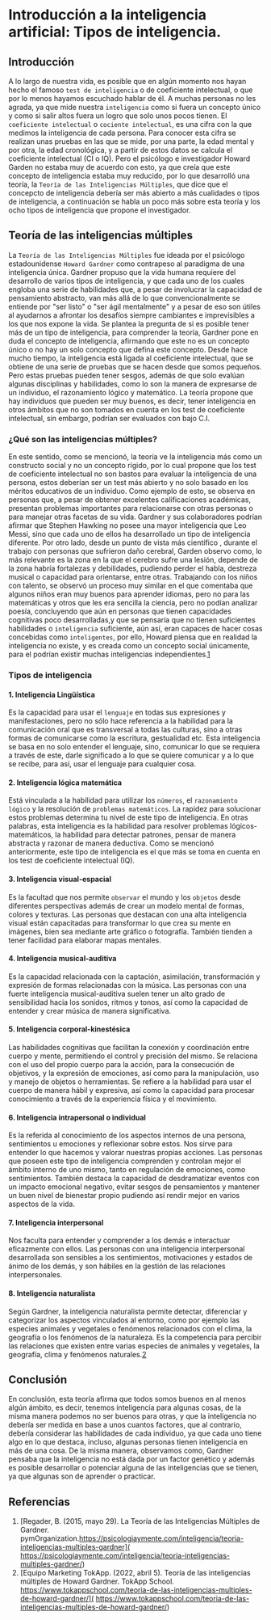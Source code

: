 # Introducción a la inteligencia artificial: Tipos de inteligencia.

## Introducción

A lo largo de nuestra vida, es posible que en algún momento nos hayan hecho el famoso `test de inteligencia` o de coeficiente intelectual, o que por lo menos hayamos escuchado hablar de él.  A muchas personas no les agrada, ya que mide nuestra `inteligencia` como si fuera un concepto único y como si salir altos fuera un logro que solo unos pocos tienen.
El `coeficiente intelectual` o `cociente intelectual`, es una cifra con la que medimos la inteligencia de cada persona. Para conocer esta cifra se realizan unas pruebas en las que se mide, por una parte, la edad mental y por otra, la edad cronológica, y a partir de estos datos se calcula el coeficiente intelectual (CI o IQ).
Pero el psicólogo e investigador Howard Garden no estaba muy de acuerdo con esto, ya que creía que este concepto de inteligencia estaba muy reducido, por lo que desarrolló una teoría, la `Teoría de las Inteligencias Múltiples`, que dice que el concepcto de inteligencia debería ser más abierto a más cualidades o tipos de inteligencia, a continuación se habla un poco más sobre esta teoría y los ocho tipos de inteligencia que propone el investigador.

## Teoría de las inteligencias múltiples

La `Teoría de las Inteligencias Múltiples` fue ideada por el psicólogo estadounidense  `Howard Gardner` como contrapeso al paradigma de una inteligencia única.
Gardner propuso que la vida humana requiere del desarrollo de varios tipos de inteligencia, y que cada uno de los cuales engloba una serie de habilidades que, a pesar de involucrar la capacidad de pensamiento abstracto, van más allá de lo que convencionalmente se entiende por "ser listo" o "ser ágil mentalmente" y a pesar de eso son útiles al ayudarnos a afrontar los desafíos siempre cambiantes e imprevisibles a los que nos expone la vida.
Se plantea la pregunta de si es posible tener más de un tipo de inteligencia, para comprender la teoría, Gardner pone en duda el concepto de inteligencia, afirmando que este no es un concepto único o no hay un solo concepto que defina este concepto. Desde hace mucho tiempo, la inteligencia está ligada al coeficiente intelectual, que se obtiene de una serie de pruebas que se hacen desde que somos pequeños. Pero estas pruebas pueden tener sesgos, además de que solo evalúan algunas disciplinas y habilidades, como lo son la manera de expresarse de un individuo, el razonamiento lógico y matemático. La teoría propone que hay individuos que pueden ser muy buenos, es decir, tener inteligencia en otros ámbitos que no son tomados en cuenta en los test de coeficiente intelectual, sin embargo, podrían ser evaluados con bajo C.I.

### ¿Qué son las inteligencias múltiples?
En este sentido, como se mencionó, la teoría ve la inteligencia más como un constructo social y no un concepto rígido, por lo cual propone que los test de coeficiente intelectual no son bastos para evaluar la inteligencia de una persona, estos deberían ser un test más abierto y no solo basado en los méritos educativos de un individuo.
Como ejemplo de esto, se observa en personas que, a pesar de obtener excelentes calificaciones académicas, presentan problemas importantes para relacionarse con otras personas o para manejar otras facetas de su vida. Gardner y sus colaboradores podrían afirmar que Stephen Hawking no posee una mayor inteligencia que Leo Messi, sino que cada uno de ellos ha desarrollado un tipo de inteligencia diferente.
Por otro lado, desde un punto de vista más científico , durante el trabajo con personas que sufrieron daño cerebral, Garden observo como, lo más relevante es la zona en la que el cerebro sufre una lesión, depende de la zona habría fortalezas y debilidades, pudiendo perder el habla, destreza musical o capacidad para orientarse, entre otras.
Trabajando con los niños con talento, se observó un proceso muy similar en el que comentaba que algunos niños eran muy buenos para aprender idiomas, pero no para las matemáticas y otros que les era sencilla la ciencia, pero no podían analizar poesía, concluyendo que aún en personas que tienen capacidades cognitivas poco desarrolladas,y que se pensaría que no tienen suficientes habilidades o `inteligencia` suficiente, aún así, eran capaces de hacer cosas concebidas como  `inteligentes`, por ello, Howard piensa que en realidad la inteligencia no existe, y es creada como un concepto social únicamente,  para el podrían existir muchas inteligencias independientes.[1](##referencias)

### Tipos de inteligencia

#### 1. Inteligencia Lingüística

Es la capacidad para usar el `lenguaje` en todas sus expresiones y manifestaciones, pero no sólo hace referencia a la habilidad para la comunicación oral que es transversal a todas las culturas, sino a otras formas de comunicarse como la escritura, gestualidad etc.
Esta inteligencia se basa en no solo entender el lenguaje, sino, comunicar lo que se requiera a través de este, darle significado a lo que se quiere comunicar y a lo que se recibe, para así, usar el lenguaje para cualquier cosa.

#### 2. Inteligencia lógica matemática

Está vinculada a la habilidad para utilizar los `números`, el `razonamiento lógico` y la resolución de `problemas matemáticos`.  La rapidez para solucionar estos problemas determina tu nivel de este tipo de inteligencia.
En otras palabras, esta inteligencia es la habilidad para resolver problemas lógicos-matemáticos, la habilidad para detectar patrones, pensar de manera abstracta y razonar de manera deductiva. Como se mencionó anteriormente, este tipo de inteligencia es el que más se toma en cuenta en los test de coeficiente intelectual (IQ). 

#### 3. Inteligencia visual-espacial

Es la facultad que nos permite `observar` el mundo y los `objetos` desde diferentes perspectivas además de crear un modelo mental de formas, colores y texturas.
Las personas que destacan con una alta inteligencia visual están capacitadas para transformar lo que crea su mente en imágenes, bien sea mediante arte gráfico o fotografía. También tienden a tener facilidad para elaborar mapas mentales.

#### 4. Inteligencia musical-auditiva 
Es la capacidad relacionada con la captación, asimilación, transformación y expresión de formas relacionadas con la música.
Las personas con una fuerte inteligencia musical-auditiva suelen tener un alto grado de sensibilidad hacia los sonidos, ritmos y tonos, así como la capacidad de entender y crear música de manera significativa.
#### 5. Inteligencia corporal-kinestésica
Las habilidades cognitivas que facilitan la conexión y coordinación entre cuerpo y mente, permitiendo el control y precisión del mismo. Se relaciona con el uso del propio cuerpo para la acción, para la consecución de objetivos, y la expresión de emociones, así como para la manipulación, uso y manejo de objetos o herramientas. Se refiere a la habilidad para usar el cuerpo de manera hábil y expresiva, así como la capacidad para procesar conocimiento a través de la experiencia física y el movimiento.

#### 6. Inteligencia intrapersonal o individual

Es la referida al conocimiento de los aspectos internos de una persona, sentimientos u emociones y reflexionar sobre estos. Nos sirve para entender lo que hacemos y valorar nuestras propias acciones.
Las personas que poseen este tipo de inteligencia comprenden y controlan mejor el ámbito interno de uno mismo, tanto en regulación de emociones, como sentimientos. También destaca la capacidad de desdramatizar eventos con un impacto emocional negativo, evitar sesgos de pensamientos y mantener un buen nivel de bienestar propio pudiendo así rendir mejor en varios aspectos de la vida.

#### 7.  Inteligencia interpersonal
Nos faculta para  entender y comprender a los demás e interactuar eficazmente con ellos.
Las personas con una inteligencia interpersonal desarrollada son sensibles a los sentimientos, motivaciones y estados de ánimo de los demás, y son hábiles en la gestión de las relaciones interpersonales.

#### 8. Inteligencia naturalista

Según Gardner, la inteligencia naturalista permite detectar, diferenciar y categorizar los aspectos vinculados al entorno, como por ejemplo las especies animales y vegetales o fenómenos relacionados con el clima, la geografía o los fenómenos de la naturaleza.
Es la competencia para percibir las relaciones que existen entre varias especies de animales y vegetales, la geografía, clima y fenómenos naturales.[2](##referencias)

## Conclusión

En conclusión, esta teoría afirma que todos somos buenos en al menos algún ámbito, es decir, tenemos inteligencia para algunas cosas, de la misma manera podemos no ser buenos para otras, y que la inteligencia no debería ser medida en base a unos cuantos factores, que al contrario, debería considerar las habilidades de cada individuo, ya que cada uno tiene algo en lo que destaca, incluso, algunas personas tienen inteligencia en más de una cosa.
De la misma manera, observamos como, Gardner pensaba que la inteligencia no está dada por un factor genético y además es posible desarrollar o potenciar alguna de las inteligencias que se tienen, ya que algunas son de aprender o practicar.

## Referencias

1. [Regader, B. (2015, mayo 29). La Teoría de las Inteligencias Múltiples de Gardner. pymOrganization.https://psicologiaymente.com/inteligencia/teoria-inteligencias-multiples-gardner]( https://psicologiaymente.com/inteligencia/teoria-inteligencias-multiples-gardner/)
2. [Equipo Marketing TokApp. (2022, abril 5). Teoría de las inteligencias múltiples de Howard Gardner. TokApp School. https://www.tokappschool.com/teoria-de-las-inteligencias-multiples-de-howard-gardner/]( https://www.tokappschool.com/teoria-de-las-inteligencias-multiples-de-howard-gardner/)



